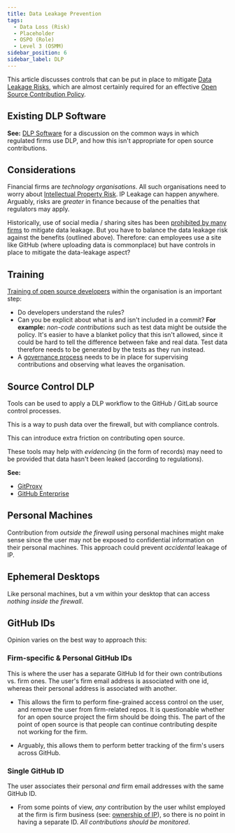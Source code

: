 ```yaml
---
title: Data Leakage Prevention
tags: 
  - Data Loss (Risk)
  - Placeholder
  - OSPO (Role)
  - Level 3 (OSMM)
sidebar_position: 6
sidebar_label: DLP
---
```


This article discusses controls that can be put in place to mitigate [Data Leakage Risks](../../Risks/Data-Leakage-Risk), which are almost certainly required for an effective [Open Source Contribution Policy](Contribution-Compliance).

## Existing DLP Software

**See:** [DLP Software](../../Artifacts/DLP-Software) for a discussion on the common ways in which regulated firms use DLP, and how this isn't appropriate for open source contributions.

## Considerations

Financial firms are _technology organisations_. All such organisations need to worry about [Intellectual Property Risk](../../Risks/Data-Leakage-Risk).  IP Leakage can happen anywhere.   Arguably, risks are _greater_ in finance because of the penalties that regulators may apply.

Historically, use of social media / sharing sites has been [prohibited by many firms](../../Artifacts/DLP-Software) to mitigate data leakage.   But you have to balance the data leakage risk against the benefits (outlined above).  Therefore:   can employees use a site like GitHub (where uploading data is commonplace) but have controls in place to mitigate the data-leakage aspect?

## Training

[Training of open source developers](Contribution-Training) within the organisation is an important step:
 
  - Do developers understand the rules?  
  - Can you be explicit about what is and isn't included in a commit?  **For example:**  _non-code contributions_ such as test data might be outside the policy.  It's easier to have a blanket policy that this isn't allowed, since it could be hard to tell the difference between fake and real data.  Test data therefore needs to be generated by the tests as they run instead.
 - A [governance process](Contribution-Compliance) needs to be in place for supervising contributions and observing what leaves the organisation.

## Source Control DLP

Tools can be used to apply a DLP workflow to the GitHub / GitLab source control processes.  

This is a way to push data over the firewall, but with compliance controls.

This can introduce extra friction on contributing open source. 

These tools may help with _evidencing_ (in the form of records) may need to be provided that data hasn't been leaked (according to regulations).

**See:**

 - [GitProxy](https://github.com/finos)
 - [GitHub Enterprise](https://github.com/enterprise)
 
## Personal Machines

Contribution from _outside the firewall_ using personal machines might make sense since the user may not be exposed to confidential information on their personal machines.  This approach could prevent _accidental_ leakage of IP.

## Ephemeral Desktops

Like personal machines, but a vm within your desktop that can access _nothing inside the firewall_.

## GitHub IDs

Opinion varies on the best way to approach this:

### Firm-specific & Personal GitHub IDs

This is where the user has a separate GitHub Id for their own contributions vs. firm ones.  The user's firm email address is associated with one id, whereas their personal address is associated with another.  

 - This allows the firm to perform fine-grained access control on the user, and remove the user from firm-related repos.  It is questionable whether for an open source project the firm should be doing this.  The part of the point of open source is that people can continue contributing despite not working for the firm.
 
 - Arguably, this allows them to perform better tracking of the firm's users across GitHub.

### Single GitHub ID

The user associates their personal _and_ firm email addresses with the same GitHub ID.  

 - From some points of view, _any_ contribution by the user whilst employed at the firm is firm business (see: [ownership of IP](../../Artifacts/CLAs-And-DCOs#Understanding-Copyright)), so there is no point in having a separate ID.  _All contributions should be monitored_.




